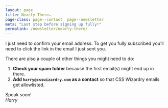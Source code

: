 ```yaml
---
layout: page
title: Nearly There…
page-class: page--contact  page--newsletter
meta: "Last step before signing up fully!"
permalink: /newsletter/nearly-there/
---
```


I just need to confirm your email address. To get you fully subscribed you’ll
need to click the link in the email I just sent you.

There are also a couple of other things you might need to do:

1. **Check your spam folder** because the first email(s) might end up in there.
2. **Add `harry@csswizardry.com` as a contact** so that CSS Wizardry emails get
   allowlisted.

Speak soon!  
_Harry_
